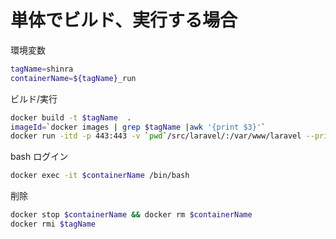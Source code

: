 # 単体でビルド、実行する場合

環境変数

```sh
tagName=shinra
containerName=${tagName}_run
```

ビルド/実行

```sh
docker build -t $tagName  .
imageId=`docker images | grep $tagName |awk '{print $3}'`
docker run -itd -p 443:443 -v `pwd`/src/laravel/:/var/www/laravel --privileged -t --name $containerName $imageId  /sbin/init
```

bash ログイン

```sh
docker exec -it $containerName /bin/bash
```

削除

```sh
docker stop $containerName && docker rm $containerName
docker rmi $tagName
```
